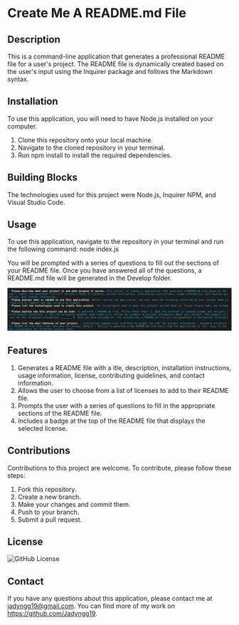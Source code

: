 # Create Me A README.md File

## Description

This is a command-line application that generates a professional README file for a user's project. The README file is dynamically created based on the user's input using the Inquirer package and follows the Markdown syntax.

## Installation

To use this application, you will need to have Node.js installed on your computer.

1. Clone this repository onto your local machine.
2. Navigate to the cloned repository in your terminal.
3. Run npm install to install the required dependencies.

## Building Blocks 

The technologies used for this project were Node.js, Inquirer NPM, and Visual Studio Code.

## Usage

To use this application, navigate to the repository in your terminal and run the following command: node index.js

You will be prompted with a series of questions to fill out the sections of your README file. Once you have answered all of the questions, a README.md file will be generated in the Develop folder.

![Inputting Information to Generate a README.md](./Develop/Images/Inputting%20Information%20to%20Generate%20a%20README.png)

## Features 

1. Generates a README file with a itle, description, installation instructions, usage information, license, contributing guidelines, and contact information.
2. Allows the user to choose from a list of licenses to add to their README file.
3. Prompts the user with a series of questions to fill in the appropriate sections of the README file.
4. Includes a badge at the top of the README file that displays the selected license.

## Contributions

Contributions to this project are welcome. To contribute, please follow these steps:

1. Fork this repository.
2. Create a new branch.
3. Make your changes and commit them.
4. Push to your branch.
5. Submit a pull request.

## License

![GitHub License](https://img.shields.io/badge/license-MIT-blue.svg)

## Contact

If you have any questions about this application, please contact me at jadyngg19@gmail.com. You can find more of my work on https://github.com/Jadyngg19.
